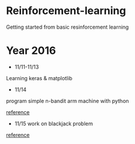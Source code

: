# Reinforcement-learning
Getting started from basic resinforcement learning
# Year 2016
* 11/11-11/13

Learning keras & matplotlib
* 11/14

program simple n-bandit arm machine with python


 [reference](http://outlace.com/Reinforcement-Learning-Part-1/)
* 11/15
work on blackjack problem

[reference](http://outlace.com/Reinforcement-Learning-Part-2/)
